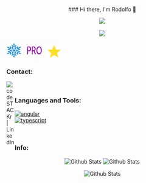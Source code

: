 <p align="center">
  ### Hi there, I'm Rodolfo 👋
</p>

<p align="center">
  <img width="300px" heigth="300px" src="https://camo.githubusercontent.com/e220312fa9d2fc06c614f678b1e628bd867d9f5780bcac14afc2dbe0494f9132/68747470733a2f2f6d69726f2e6d656469756d2e636f6d2f6d61782f3837352f312a557263323873626e4f52474f57356f796f68513036672e676966" />
</p>

<p align="center">
  <img src="https://gpvc.arturio.dev/RondonLeonR" />
</p>

<p align="center">

<a href='https://archiveprogram.github.com/'><img src='https://raw.githubusercontent.com/acervenky/animated-github-badges/master/assets/acbadge.gif' width='40' height='40'></a> <a href='https://github.com/pricing'><img src='https://raw.githubusercontent.com/acervenky/animated-github-badges/master/assets/pro.gif' width='40' height='40'></a> <a href='https://stars.github.com/'><img src='https://raw.githubusercontent.com/acervenky/animated-github-badges/master/assets/starbadge.gif' width='35' height='35'></a> 
</p>

### Contact:
[<img align="left" alt="codeSTACKr | LinkedIn" width="22px" src="https://img.icons8.com/external-justicon-lineal-color-justicon/64/000000/external-linkedin-social-media-justicon-lineal-color-justicon.png" />][linkedin]

</br>

### Languages and Tools:

[<img src='https://cdn.jsdelivr.net/npm/simple-icons@3.0.1/icons/angular.svg' alt='angular' height='40'>](https://angular.io/)  
[<img src='https://cdn.jsdelivr.net/npm/simple-icons@3.0.1/icons/typescript.svg' alt='typescript' height='40'>](https://www.typescriptlang.org/)  

</br>

### Info:
<p align="center">
  <img align="center" alt="Github Stats" src="https://github-readme-stats.vercel.app/api?username=RondonLeonR&show_icons=true&theme=tokyonight" />
  <img align="center" alt="Github Stats" src="https://github-readme-stats.vercel.app/api/top-langs/?username=RondonLeonR&layout=compact&theme=tokyonight" />
</p>
<p align="center">
  <img align="center" alt="Github Stats" src="https://github-readme-streak-stats.herokuapp.com/?user=RondonLeonR" />
</p>

[linkedin]: https://www.linkedin.com/in/rodolfo-rondon-leon-9665251a1/
